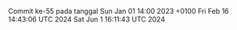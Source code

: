 Commit ke-55 pada tanggal Sun Jan 01 14:00 2023 +0100
Fri Feb 16 14:43:06 UTC 2024
Sat Jun  1 16:11:43 UTC 2024
